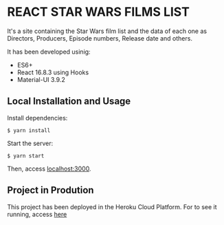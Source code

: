 # REACT STAR WARS FILMS LIST
It's a site containing the Star Wars film list and the data of each one as Directors, Producers, Episode numbers, Release date and others.

It has been developed usinig:
* ES6+
* React 16.8.3 using Hooks
* Material-UI 3.9.2

## Local Installation and Usage
Install dependencies:

`$ yarn install`

Start the server:

`$ yarn start`

Then, access [localhost:3000](http://localhost:3000).

## Project in Prodution
This project has been deployed in the Heroku Cloud Platform.
For to see it running, access [here](https://react-star-wars-films-list.herokuapp.com/)

